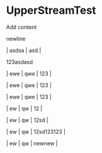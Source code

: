# UpperStreamTest

Add content

newline

| asdsa | asd  |

123asdasd

| ewe | qwe | 123 |

| ewe | qwe | 123 |

| ewe | qwe | 123 |

| ew | qw | 12 |

| ew | qw | 12sd |

| ew | qw | 12sd123123 |

| ew | qw | newnew |
